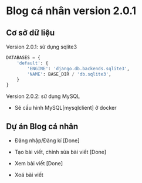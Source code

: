 # Blog cá nhân version 2.0.1

## Cơ sở dữ liệu 

Version 2.0.1: sử dụng sqlite3

```python
DATABASES = {
    'default': {
        'ENGINE': 'django.db.backends.sqlite3',
        'NAME': BASE_DIR / 'db.sqlite3',
    }
}
```
Version 2.0.2: sử dụng MySQL

- Sẽ cấu hình MySQL[mysqlclient] ở docker

## Dự án Blog cá nhân

- Đăng nhập/Đăng kí [Done]

- Tạo bài viết, chỉnh sửa bài viết [Done]

- Xem bài viết [Done]

- Xoá bài viết